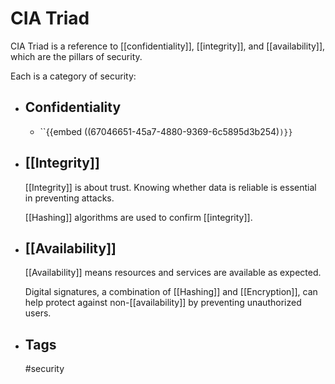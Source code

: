 # CIA Triad

CIA Triad is a reference to [[confidentiality]], [[integrity]], and [[availability]], which are the pillars of security. 


Each is a category of security:
- ## Confidentiality
	- ``{{embed ((67046651-45a7-4880-9369-6c5895d3b254)`)}}`
- ## [[Integrity]]
  
  [[Integrity]] is about trust. Knowing whether data is reliable is essential in preventing attacks.
  
  [[Hashing]] algorithms are used to confirm [[integrity]].
- ## [[Availability]]
  
  [[Availability]] means resources and services are available as expected.
  
  Digital signatures, a combination of [[Hashing]] and [[Encryption]], can help protect against non-[[availability]] by preventing unauthorized users.
- ## Tags
  
  #security